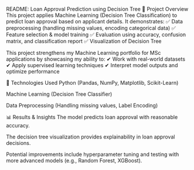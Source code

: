 README: Loan Approval Prediction using Decision Tree
📌 Project Overview
This project applies Machine Learning (Decision Tree Classification) to predict loan approval based on applicant details. It demonstrates:
✅ Data preprocessing (handling missing values, encoding categorical data)
✅ Feature selection & model training
✅ Evaluation using accuracy, confusion matrix, and classification report
✅ Visualization of Decision Tree

This project strengthens my Machine Learning portfolio for MSc applications by showcasing my ability to:
✔ Work with real-world datasets
✔ Apply supervised learning techniques
✔ Interpret model outputs and optimize performance

🚀 Technologies Used
Python (Pandas, NumPy, Matplotlib, Scikit-Learn)

Machine Learning (Decision Tree Classifier)

Data Preprocessing (Handling missing values, Label Encoding)

📊 Results & Insights
The model predicts loan approval with reasonable accuracy.

The decision tree visualization provides explainability in loan approval decisions.

Potential improvements include hyperparameter tuning and testing with more advanced models (e.g., Random Forest, XGBoost).
